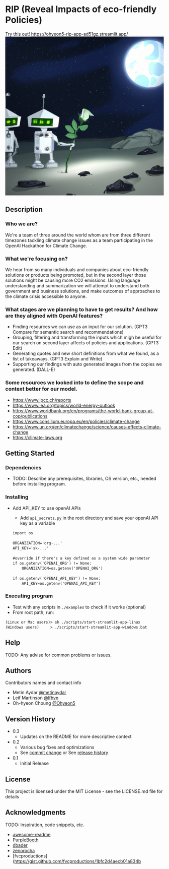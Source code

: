 # RIP (Reveal Impacts of eco-friendly Policies)
Try this out! https://ohyeon5-rip-app-ad51gz.streamlit.app/
![Alt text](figs/default_img.png?raw=true)

## Description

### Who we are?

We're a team of three around the world whom are from three different timezones tackling climate change issues as a team participating in the OpenAI Hackathon for Climate Change.


### What we're focusing on?

We hear from so many individuals and companies about eco-friendly solutions or products being promoted, but in the second layer those solutions might be causing more CO2 emissions. Using language understanding and summarization we will attempt to understand both government and business solutions, and make outcomes of approaches to the climate crisis accessible to anyone.


### What stages are we planning to have to get results? And how are they aligned with OpenAI features?

* Finding resources we can use as an input for our solution. (GPT3 Compare for semantic search and recommendations)
* Grouping, filtering and transforming the inputs which migh be useful for our search on second layer affects of policies and applications. (GPT3 Edit)
* Generating quotes and new short definitions from what we found, as a list of takeaways. (GPT3 Explain and Write)
* Supporting our findings with auto generated images from the copies we generated. (DALL-E)


### Some resources we looked into to define the scope and context better for our model.

* https://www.ipcc.ch/reports
* https://www.iea.org/topics/world-energy-outlook
* https://www.worldbank.org/en/programs/the-world-bank-group-at-cop/publications
* https://www.consilium.europa.eu/en/policies/climate-change
* https://www.un.org/en/climatechange/science/causes-effects-climate-change
* https://climate-laws.org



## Getting Started

### Dependencies

* TODO: Describe any prerequisites, libraries, OS version, etc., needed before installing program.

### Installing

* Add API_KEY to use openAI APIs

    * Add `api_secrets.py` in the root directory and save your openAI API key as a variable
    ```    
    import os

    ORGANIZATION='org-...'
    API_KEY='sk-...'

    #override if there's a key defined as a system wide parameter
    if os.getenv('OPENAI_ORG') != None:
        ORGANIZATION=os.getenv('OPENAI_ORG')
        
    if os.getenv('OPENAI_API_KEY') != None:
        API_KEY=os.getenv('OPENAI_API_KEY')
    ```

### Executing program

* Test with any scripts in `./examples` to check if it works (optional)
* From root path, run: 
```
(Linux or Mac users)> sh ./scripts/start-streamlit-app-linux
(Windows users)     > ./scripts/start-streamlit-app-windows.bat
```


## Help

TODO: Any advise for common problems or issues.


## Authors

Contributors names and contact info

* Metin Aydar [@metinaydar](https://github.com/metinaydar)
* Leif Martinson [@lfhvn](https://github.com/lfhvn)
* Oh-hyeon Choung [@Ohyeon5](https://github.com/Ohyeon5)


## Version History

* 0.3
    * Updates on the README for more descriptive context
* 0.2
    * Various bug fixes and optimizations
    * See [commit change]() or See [release history]()
* 0.1
    * Initial Release


## License

This project is licensed under the MIT License - see the LICENSE.md file for details


## Acknowledgments
TODO: Inspiration, code snippets, etc.
* [awesome-readme](https://github.com/matiassingers/awesome-readme)
* [PurpleBooth](https://gist.github.com/PurpleBooth/109311bb0361f32d87a2)
* [dbader](https://github.com/dbader/readme-template)
* [zenorocha](https://gist.github.com/zenorocha/4526327)
* [fvcproductions](https://gist.github.com/fvcproductions/1bfc2d4aecb01a834b
